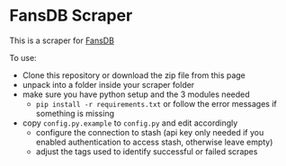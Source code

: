 # FansDB Scraper
This is a scraper for [FansDB](https://docs.fansdb.xyz/)

To use:
- Clone this repository or download the zip file from this page
- unpack into a folder inside your scraper folder
- make sure you have python setup and the 3 modules needed
    - `pip install -r requirements.txt` or follow the error messages if something is missing
- copy `config.py.example` to `config.py` and edit accordingly
    - configure the connection to stash (api key only needed if you enabled authentication to access stash, otherwise leave empty)
    - adjust the tags used to identify successful or failed scrapes
